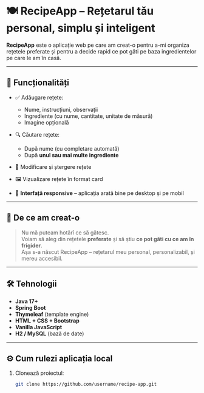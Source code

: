 # 🍽️ RecipeApp – Rețetarul tău personal, simplu și inteligent

**RecipeApp** este o aplicație web pe care am creat-o pentru a-mi organiza rețetele preferate și pentru a decide rapid ce pot găti pe baza ingredientelor pe care le am în casă.

---

## 🎯 Funcționalități

- ✅ Adăugare rețete:
  - Nume, instrucțiuni, observații
  - Ingrediente (cu nume, cantitate, unitate de măsură)
  - Imagine opțională

- 🔍 Căutare rețete:
  - După nume (cu completare automată)
  - După **unul sau mai multe ingrediente**

- 📝 Modificare și ștergere rețete

- 🖼️ Vizualizare rețete în format card

- 📱 **Interfață responsive** – aplicația arată bine pe desktop și pe mobil

---

## 🚀 De ce am creat-o

> Nu mă puteam hotărî ce să gătesc.  
> Voiam să aleg din rețetele **preferate** și să știu **ce pot găti cu ce am în frigider**.  
> Așa s-a născut RecipeApp – rețetarul meu personal, personalizabil, și mereu accesibil.

---

## 🛠️ Tehnologii

- **Java 17+**
- **Spring Boot**
- **Thymeleaf** (template engine)
- **HTML + CSS + Bootstrap**
- **Vanilla JavaScript**
- **H2 / MySQL** (bază de date)

---

## ⚙️ Cum rulezi aplicația local

1. Clonează proiectul:
   ```bash
   git clone https://github.com/username/recipe-app.git
